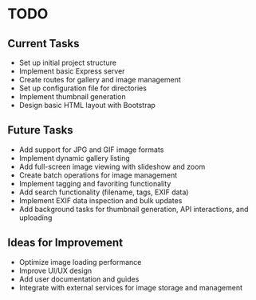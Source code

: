 # TODO

## Current Tasks

- Set up initial project structure
- Implement basic Express server
- Create routes for gallery and image management
- Set up configuration file for directories
- Implement thumbnail generation
- Design basic HTML layout with Bootstrap

## Future Tasks

- Add support for JPG and GIF image formats
- Implement dynamic gallery listing
- Add full-screen image viewing with slideshow and zoom
- Create batch operations for image management
- Implement tagging and favoriting functionality
- Add search functionality (filename, tags, EXIF data)
- Implement EXIF data inspection and bulk updates
- Add background tasks for thumbnail generation, API interactions, and uploading

## Ideas for Improvement

- Optimize image loading performance
- Improve UI/UX design
- Add user documentation and guides
- Integrate with external services for image storage and management